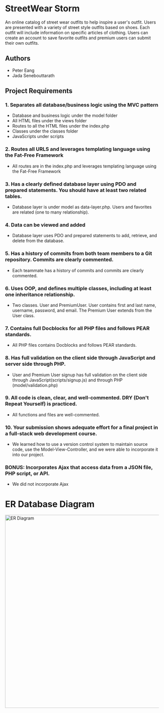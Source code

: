 # StreetWear Storm
An online catalog of street wear outfits to help inspire a user's outfit.
Users are presented with a variety of street style outfits based on shoes. 
Each outfit will include information on specific articles of clothing. 
Users can create an account to save favorite outfits and premium users can submit their own outfits.

## Authors
* Peter Eang
* Jada Senebouttarath

## Project Requirements
### 1. Separates all database/business logic using the MVC pattern
* Database and business logic under the model folder
* All HTML files under the views folder
* Routes to all the HTML files under the index.php
* Classes under the classes folder
* JavaScripts under scripts

### 2. Routes all URLS and leverages templating language using the Fat-Free Framework
* All routes are in the index.php and leverages templating language using the Fat-Free Framework

### 3. Has a clearly defined database layer using PDO and prepared statements. You should have at least two related tables.
* Database layer is under model as data-layer.php. Users and favorites are related (one to many relationship).

### 4. Data can be viewed and added
* Database layer uses PDO and prepared statements to add, retrieve, and delete from the database.

### 5. Has a history of commits from both team members to a Git repository. Commits are clearly commented.
* Each teammate has a history of commits and commits are clearly commented. 

### 6. Uses OOP, and defines multiple classes, including at least one inheritance relationship.
* Two classes. User and PremiumUser. User contains first and last name, username, password, and email. The Premium User 
extends from the User class.
  
### 7. Contains full Docblocks for all PHP files and follows PEAR standards.
* All PHP files contains Docblocks and follows PEAR standards.

### 8. Has full validation on the client side through JavaScript and server side through PHP.
* User and Premium User signup has full validation on the client side through JavaScript(scripts/signup.js)  and
through PHP (model/validation.php)
  
### 9. All code is clean, clear, and well-commented. DRY (Don't Repeat Yourself) is practiced.
* All functions and files are well-commented.

### 10. Your submission shows adequate effort for a final project in a full-stack web development course.
* We learned how to use a version control system to maintain source code, use the Model-View-Controller, and we
were able to incorporate it into our project.

### BONUS: Incorporates Ajax that access data from a JSON file, PHP script, or API.
* We did not incorporate Ajax

# ER Database Diagram
<img width="629" alt="ER Diagram" src="https://user-images.githubusercontent.com/71622645/121985488-ab966900-cd49-11eb-8b6e-708001864265.png">
